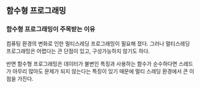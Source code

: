 ## 함수형 프로그래밍

### 함수형 프로그래밍이 주목받는 이유

컴퓨팅 환경의 변화로 인한 멀티스레딩 프로그래밍이 필요해 졌다. 그러나 멀티스레딩 프로그래밍은 어렵다는 큰 단점이 있고, 구성가능하지 않기도 하다.

반면 함수형 프로그래밍은 데이터가 불변인 특징과 사용하는 함수가 순수하다면 스레드가 아무리 많아도 문제가 되지 않는다는 특징이 있기 때문에 멀티 스레딩 환경에서 큰 이점을 가진다.